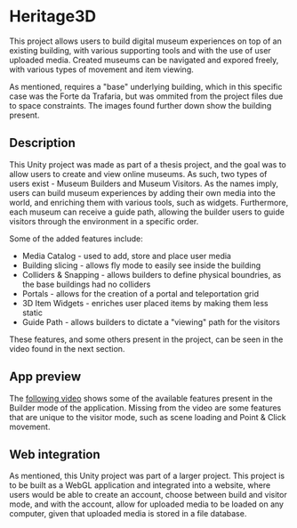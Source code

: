 # Heritage3D

This project allows users to build digital museum experiences on top of an existing building, with various supporting tools and with the use of user uploaded media. Created museums can be navigated and expored freely, with various types of movement and item viewing. 

As mentioned, requires a "base" underlying building, which in this specific case was the Forte da Trafaria, but was ommited from the project files due to space constraints. The images found further down show the building present.

## Description

This Unity project was made as part of a thesis project, and the goal was to allow users to create and view online museums. As such, two types of users exist - Museum Builders and Museum Visitors. As the names imply, users can build museum experiences by adding their own media into the world, and enriching them with various tools, such as widgets. Furthermore, each museum can receive a guide path, allowing the builder users to guide visitors through the environment in a specific order.

Some of the added features include:
- Media Catalog - used to add, store and place user media
- Building slicing - allows fly mode to easily see inside the building
- Colliders & Snapping - allows builders to define physical boundries, as the base buildings had no colliders
- Portals - allows for the creation of a portal and teleportation grid
- 3D Item Widgets - enriches user placed items by making them less static
- Guide Path - allows builders to dictate a "viewing" path for the visitors

These features, and some others present in the project, can be seen in the video found in the next section.

## App preview

The [following video](https://www.youtube.com/watch?v=jm3DZe8ZERg) shows some of the available features present in the Builder mode of the application. Missing from the video are some features that are unique to the visitor mode, such as scene loading and Point & Click movement.


## Web integration

As mentioned, this Unity project was part of a larger project. This project is to be built as a WebGL application and integrated into a website, where users would be able to create an account, choose between build and visitor mode, and with the account, allow for uploaded media to be loaded on any computer, given that uploaded media is stored in a file database.

